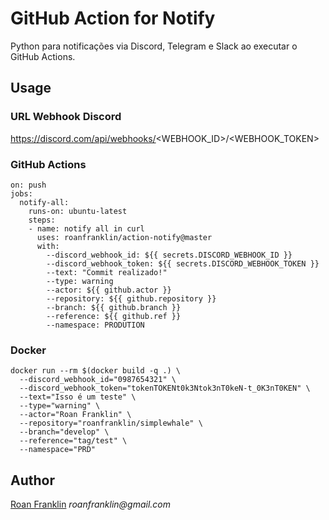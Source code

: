 # GitHub Action for Notify

Python para notificações via Discord, Telegram e Slack ao executar o GitHub Actions.


## Usage

### URL Webhook Discord
https://discord.com/api/webhooks/<WEBHOOK_ID>/<WEBHOOK_TOKEN>


### GitHub Actions
```
on: push
jobs:
  notify-all:
    runs-on: ubuntu-latest
    steps:
    - name: notify all in curl
      uses: roanfranklin/action-notify@master
      with:
        --discord_webhook_id: ${{ secrets.DISCORD_WEBHOOK_ID }}
        --discord_webhook_token: ${{ secrets.DISCORD_WEBHOOK_TOKEN }}
        --text: "Commit realizado!"
        --type: warning
        --actor: ${{ github.actor }}
        --repository: ${{ github.repository }}
        --branch: ${{ github.branch }}
        --reference: ${{ github.ref }}
        --namespace: PRODUTION
```


### Docker
```
docker run --rm $(docker build -q .) \
  --discord_webhook_id="0987654321" \
  --discord_webhook_token="tokenTOKENt0k3Ntok3nT0keN-t_0K3nT0KEN" \
  --text="Isso é um teste" \
  --type="warning" \
  --actor="Roan Franklin" \
  --repository="roanfranklin/simplewhale" \
  --branch="develop" \
  --reference="tag/test" \
  --namespace="PRD"
```


## Author
[Roan Franklin](https://github.com/roanfranklin) _roanfranklin@gmail.com_